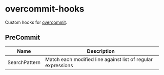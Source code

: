 # overcommit-hooks
Custom hooks for [overcommit](https://github.com/brigade/overcommit).

## PreCommit
Name         | Description
------------ | -----------
SearchPattern | Match each modified line against list of regular expressions
